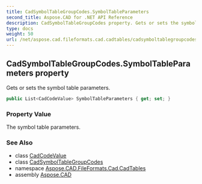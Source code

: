 ```yaml
---
title: CadSymbolTableGroupCodes.SymbolTableParameters
second_title: Aspose.CAD for .NET API Reference
description: CadSymbolTableGroupCodes property. Gets or sets the symbol table parameters
type: docs
weight: 50
url: /net/aspose.cad.fileformats.cad.cadtables/cadsymboltablegroupcodes/symboltableparameters/
---
```

## CadSymbolTableGroupCodes.SymbolTableParameters property

Gets or sets the symbol table parameters.

```csharp
public List<CadCodeValue> SymbolTableParameters { get; set; }
```

### Property Value

The symbol table parameters.

### See Also

* class [CadCodeValue](../../../aspose.cad.fileformats.cad/cadcodevalue/)
* class [CadSymbolTableGroupCodes](../)
* namespace [Aspose.CAD.FileFormats.Cad.CadTables](../../cadsymboltablegroupcodes/)
* assembly [Aspose.CAD](../../../)


